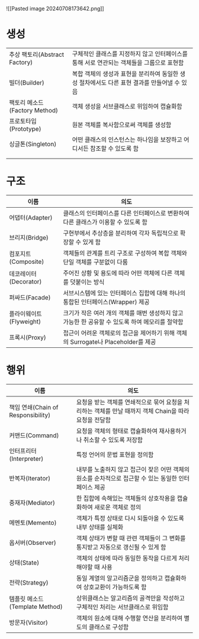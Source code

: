 ![[Pasted image 20240708173642.png]]

# 생성

|                          |                                                      |
| ------------------------ | ---------------------------------------------------- |
| 추상 팩토리(Abstract Factory) | 구체적인 클래스를 지정하지 않고 인터페이스를 통해 서로 연관되는 객체들을 그룹으로 표현함    |
| 빌더(Builder)              | 복합 객체의 생성과 표현을 분리하여 동일한 생성 절차에서도 다른 표현 결과를 만들어낼 수 있음 |
| 팩토리 메소드(Factory Method)  | 객체 생성을 서브클래스로 위임하여 캡슐화함                              |
| 프로토타입(Prototype)         | 원본 객체를 복사함으로써 객체를 생성함                                |
| 싱글톤(Singleton)           | 어떤 클래스의 인스턴스는 하나임을 보장하고 어디서든 참조할 수 있도록 함             |
|                          |                                                      |
|                          |                                                      |

# 구조
|이름|의도|
|---|---|
|어댑터(Adapter)|클래스의 인터페이스를 다른 인터페이스로 변환하여 다른 클래스가 이용할 수 있도록 함|
|브리지(Bridge)|구현부에서 추상층을 분리하여 각자 독립적으로 확장할 수 있게 함|
|컴포지트(Composite)|객체들의 관계를 트리 구조로 구성하여 복합 객체와 단일 객체를 구분없이 다룸|
|데코레이터(Decorator)|주어진 상황 및 용도에 따라 어떤 객체에 다른 객체를 덧붙이는 방식|
|퍼싸드(Facade)|서브시스템에 있는 인터페이스 집합에 대해 하나의 통합된 인터페이스(Wrapper) 제공|
|플라이웨이트(Flyweight)|크기가 작은 여러 개의 객체를 매번 생성하지 않고 가능한 한 공유할 수 있도록 하여 메모리를 절약함|
|프록시(Proxy)|접근이 어려운 객체로의 접근을 제어하기 위해 객체의 Surrogate나 Placeholder를 제공|
# 행위
| 이름                             | 의도                                                           |
| ------------------------------ | ------------------------------------------------------------ |
| 책임 연쇄(Chain of Responsibility) | 요청을 받는 객체를 연쇄적으로 묶어 요청을 처리하는 객체를 만날 때까지 객체 Chain을 따라 요청을 전달함 |
| 커맨드(Command)                   | 요청을 객체의 형태로 캡슐화하여 재사용하거나 취소할 수 있도록 저장함                       |
| 인터프리터(Interpreter)             | 특정 언어의 문법 표현을 정의함                                            |
| 반복자(Iterator)                  | 내부를 노출하지 않고 접근이 잦은 어떤 객체의 원소를 순차적으로 접근할 수 있는 동일한 인터페이스 제공    |
| 중재자(Mediator)                  | 한 집합에 속해있는 객체들의 상호작용을 캡슐화하여 새로운 객체로 정의                       |
| 메멘토(Memento)                   | 객체가 특정 상태로 다시 되돌아올 수 있도록 내부 상태를 실체화                          |
| 옵서버(Observer)                  | 객체 상태가 변할 때 관련 객체들이 그 변화를 통지받고 자동으로 갱신될 수 있게 함               |
| 상태(State)                      | 객체의 상태에 따라 동일한 동작을 다르게 처리해야할 때 사용                            |
| 전략(Strategy)                   | 동일 계열의 알고리즘군을 정의하고 캡슐화하여 상호교환이 가능하도록 함                       |
| 템플릿 메소드(Template Method)       | 상위클래스는 알고리즘의 골격만을 작성하고 구체적인 처리는 서브클래스로 위임함                   |
| 방문자(Visitor)                   | 객체의 원소에 대해 수행할 연산을 분리하여 별도의 클래스로 구성함                         |